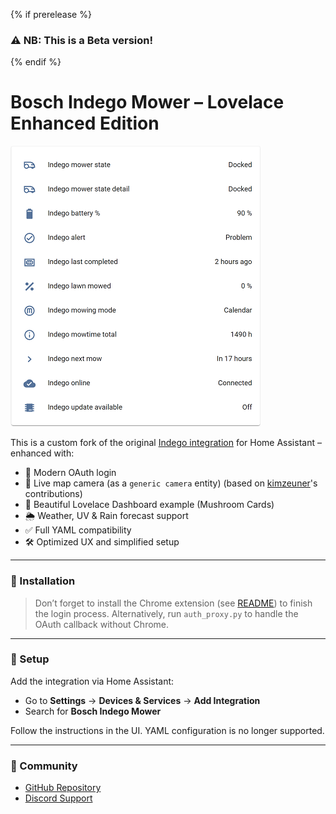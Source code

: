 {% if prerelease %}

### ⚠️ NB: This is a Beta version!

{% endif %}

# Bosch Indego Mower – Lovelace Enhanced Edition

![Screenshot](https://raw.githubusercontent.com/WhyLev/indegohomeassistant/main/doc/0-Sensors_3.png)

This is a custom fork of the original [Indego integration](https://github.com/sander1988/Indego) for Home Assistant – enhanced with:

* 🔑 Modern OAuth login
* 🧱 Live map camera (as a `generic camera` entity) (based on [kimzeuner](https://github.com/kimzeuner)'s contributions)
* 🎨 Beautiful Lovelace Dashboard example (Mushroom Cards)
* 🌦️ Weather, UV & Rain forecast support
* ✅ Full YAML compatibility
* 🛠️ Optimized UX and simplified setup

---

### 🧹 Installation

> Don’t forget to install the Chrome extension (see [README](https://github.com/WhyLev/indegohomeassistant/blob/main/README.md)) to finish the login process.
> Alternatively, run `auth_proxy.py` to handle the OAuth callback without Chrome.

---

### 🔧 Setup

Add the integration via Home Assistant:

* Go to **Settings** → **Devices & Services** → **Add Integration**
* Search for **Bosch Indego Mower**

Follow the instructions in the UI. YAML configuration is no longer supported.

---

### 💬 Community

* [GitHub Repository](https://github.com/WhyLev/indegohomeassistant)
* [Discord Support](https://discord.gg/aD33GsP)
